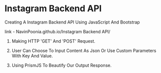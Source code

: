 # Instagram Backend API
Creating A Instagram Backend API Using JavaScript And Bootstrap

link - NavinPoonia.github.io/Instagram Backend API/

1. Making HTTP 'GET' And 'POST' Request.

2. User Can Choose To Input Content As Json Or Use Custom Parameters With Key And Value.

3. Using PrismJS To Beautify Our Output Response.
